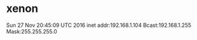 # xenon
Sun 27 Nov 20:45:09 UTC 2016
          inet addr:192.168.1.104  Bcast:192.168.1.255  Mask:255.255.255.0
